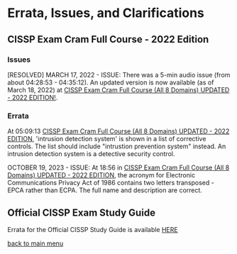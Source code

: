 # Errata, Issues, and Clarifications

## CISSP Exam Cram Full Course - 2022 Edition

### Issues

[RESOLVED] MARCH 17, 2022 - ISSUE: There was a 5-min audio issue (from about 04:28:53 - 04:35:12). An updated version is now available (as of March 18, 2022) at [CISSP Exam Cram Full Course (All 8 Domains) UPDATED - 2022 EDITION!](https://youtu.be/_nyZhYnCNLA).

### Errata

At 05:09:13 [CISSP Exam Cram Full Course (All 8 Domains) UPDATED - 2022 EDITION](https://youtu.be/_nyZhYnCNLA?si=obkO-vSdoD2G55AH&t=19155), 'intrusion detection system' is shown in a list of corrective controls. The list should include "intrustion prevention system" instead. An intrusion detection system is a detective security control.

OCTOBER 19, 2023 - ISSUE: At 18:56 in [CISSP Exam Cram Full Course (All 8 Domains) UPDATED - 2022 EDITION](https://youtu.be/_nyZhYnCNLA?si=obkO-vSdoD2G55AH&t=1136), the acronym for Electronic Communications Privacy Act of 1986 contains two letters transposed - EPCA rather than ECPA. The full name and description are correct.

## Official CISSP Exam Study Guide

Errata for the Official CISSP Study Guide is available [HERE](https://www.wiley.com/en-us/%28ISC%292+CISSP+Certified+Information+Systems+Security+Professional+Official+Study+Guide%2C+9th+Edition-p-9781119786245#errata-section)

[back to main menu](https://github.com/pzerger/cisspexamcram/blob/main/README.md)
